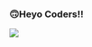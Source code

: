 ###  🙃Heyo Coders!!

<img src= "https://github-readme-stats.vercel.app/api?username=skywalker-its&&show_icons=true&title_color=ffffff&icon_color=bb2acf&text_color=daf7dc&bg_color=151515">
<!--
**skywalker-its/skywalker-its** is a ✨ _special_ ✨ repository because its `README.md` (this file) appears on your GitHub profile.

Here are some ideas to get you started:

- 🔭 I’m currently working on ...
- 🌱 I’m currently learning ...
- 👯 I’m looking to collaborate on ...
- 🤔 I’m looking for help with ...
- 💬 Ask me about ...
- 📫 How to reach me: ...
- 😄 Pronouns: ...
- ⚡ Fun fact: ...
-->
